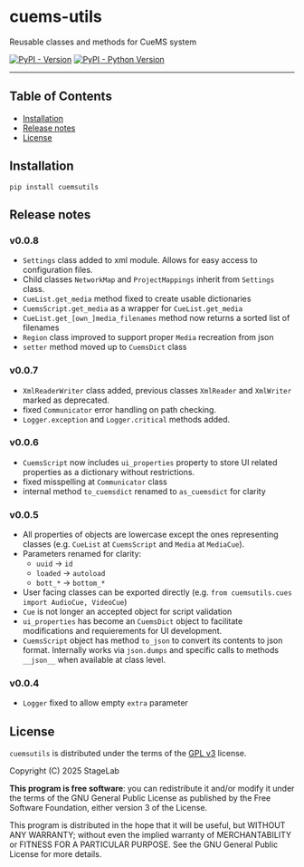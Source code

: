# cuems-utils
Reusable classes and methods for CueMS system

[![PyPI - Version](https://img.shields.io/pypi/v/cuemsutils.svg)](https://pypi.org/project/cuemsutils)
[![PyPI - Python Version](https://img.shields.io/pypi/pyversions/cuemsutils.svg)](https://pypi.org/project/cuemsutils)

-----

## Table of Contents

- [Installation](#installation)
- [Release notes](#release-notes)
- [License](#license)

## Installation

```console
pip install cuemsutils
```

## Release notes

### v0.0.8
 - `Settings` class added to xml module. Allows for easy access to configuration files.
 - Child classes `NetworkMap` and `ProjectMappings` inherit from `Settings` class.
 - `CueList.get_media` method fixed to create usable dictionaries
 - `CuemsScript.get_media` as a wrapper for `CueList.get_media`
 - `CueList.get_[own_]media_filenames` method now returns a sorted list of filenames
 - `Region` class improved to support proper `Media` recreation from json
 - `setter` method moved up to `CuemsDict` class

### v0.0.7
 - `XmlReaderWriter` class added, previous classes `XmlReader` and `XmlWriter` marked as deprecated.
 - fixed `Communicator` error handling on path checking.
 - `Logger.exception` and `Logger.critical` methods added.

### v0.0.6
 - `CuemsScript` now includes `ui_properties` property to store UI related properties as a dictionary without restrictions.
 - fixed misspelling at `Communicator` class
 - internal method `to_cuemsdict` renamed to `as_cuemsdict` for clarity

### v0.0.5
 - All properties of objects are lowercase except the ones representing classes (e.g. `CueList` at `CuemsScript` and `Media` at `MediaCue`).
 - Parameters renamed for clarity:
    - `uuid`    -> `id`
    - `loaded`  -> `autoload`
    - `bott_*`  -> `bottom_*`
 - User facing classes can be exported directly (e.g. `from cuemsutils.cues import AudioCue, VideoCue`)
 - `Cue` is not longer an accepted object for script validation
 - `ui_properties` has become an `CuemsDict` object to facilitate modifications and requierements for UI development.
 - `CuemsScript` object has method `to_json` to convert its contents to json format. Internally works via `json.dumps` and specific calls to methods `__json__` when available at class level.

### v0.0.4
 - `Logger` fixed to allow empty `extra` parameter

## License

`cuemsutils` is distributed under the terms of the [GPL v3](https://www.gnu.org/licenses/gpl-3.0.html) license.

Copyright (C) 2025 StageLab

**This program is free software**: you can redistribute it and/or modify it under the terms of the GNU General Public License as published by the Free Software Foundation, either version 3 of the License.

This program is distributed in the hope that it will be useful, but WITHOUT ANY WARRANTY; without even the implied warranty of MERCHANTABILITY or FITNESS FOR A PARTICULAR PURPOSE.  See the GNU General Public License for more details.
